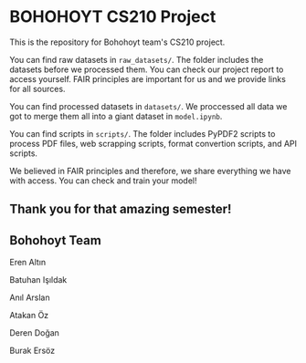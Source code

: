# BOHOHOYT CS210 Project

This is the repository for Bohohoyt team's CS210 project.

You can find raw datasets in `raw_datasets/`. The folder includes the datasets before we processed them. You can check our project report to access yourself. FAIR principles are important for us and we provide links for all sources.

You can find processed datasets in `datasets/`. We proccessed all data we got to merge them all into a giant dataset in `model.ipynb`.

You can find scripts in `scripts/`. The folder includes PyPDF2 scripts to process PDF files, web scrapping scripts, format convertion scripts, and API scripts.

We believed in FAIR principles and therefore, we share everything we have with access. You can check and train your model!

## Thank you for that amazing semester!

## Bohohoyt Team
Eren Altın

Batuhan Işıldak

Anıl Arslan

Atakan Öz

Deren Doğan

Burak Ersöz